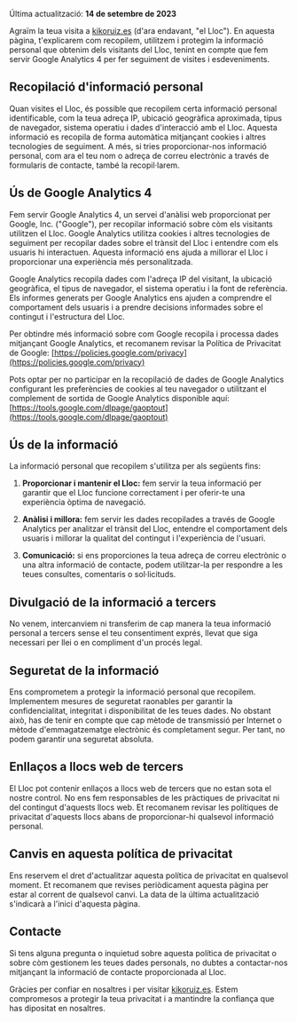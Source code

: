 Última actualització: **14 de setembre de 2023**

Agraïm la teua visita a [kikoruiz.es](kikoruiz.es) (d'ara endavant, "el Lloc"). En aquesta pàgina, t'explicarem com recopilem, utilitzem i protegim la informació personal que obtenim dels visitants del Lloc, tenint en compte que fem servir Google Analytics 4 per fer seguiment de visites i esdeveniments.

## Recopilació d'informació personal

Quan visites el Lloc, és possible que recopilem certa informació personal identificable, com la teua adreça IP, ubicació geogràfica aproximada, tipus de navegador, sistema operatiu i dades d'interacció amb el Lloc. Aquesta informació es recopila de forma automàtica mitjançant cookies i altres tecnologies de seguiment. A més, si tries proporcionar-nos informació personal, com ara el teu nom o adreça de correu electrònic a través de formularis de contacte, també la recopil·larem.

## Ús de Google Analytics 4

Fem servir Google Analytics 4, un servei d'anàlisi web proporcionat per Google, Inc. ("Google"), per recopilar informació sobre còm els visitants utilitzen el Lloc. Google Analytics utilitza cookies i altres tecnologies de seguiment per recopilar dades sobre el trànsit del Lloc i entendre com els usuaris hi interactuen. Aquesta informació ens ajuda a millorar el Lloc i proporcionar una experiència més personalitzada.

Google Analytics recopila dades com l'adreça IP del visitant, la ubicació geogràfica, el tipus de navegador, el sistema operatiu i la font de referència. Els informes generats per Google Analytics ens ajuden a comprendre el comportament dels usuaris i a prendre decisions informades sobre el contingut i l'estructura del Lloc.

Per obtindre més informació sobre com Google recopila i processa dades mitjançant Google Analytics, et recomanem revisar la Política de Privacitat de Google: [https://policies.google.com/privacy](https://policies.google.com/privacy)

Pots optar per no participar en la recopilació de dades de Google Analytics configurant les preferències de cookies al teu navegador o utilitzant el complement de sortida de Google Analytics disponible aquí: [https://tools.google.com/dlpage/gaoptout](https://tools.google.com/dlpage/gaoptout)

## Ús de la informació

La informació personal que recopilem s'utilitza per als següents fins:

1. **Proporcionar i mantenir el Lloc:** fem servir la teua informació per garantir que el Lloc funcione correctament i per oferir-te una experiència òptima de navegació.

2. **Anàlisi i millora:** fem servir les dades recopilades a través de Google Analytics per analitzar el trànsit del Lloc, entendre el comportament dels usuaris i millorar la qualitat del contingut i l'experiència de l'usuari.

3. **Comunicació:** si ens proporciones la teua adreça de correu electrònic o una altra informació de contacte, podem utilitzar-la per respondre a les teues consultes, comentaris o sol·licituds.

## Divulgació de la informació a tercers

No venem, intercanviem ni transferim de cap manera la teua informació personal a tercers sense el teu consentiment exprés, llevat que siga necessari per llei o en compliment d'un procés legal.

## Seguretat de la informació

Ens comprometem a protegir la informació personal que recopilem. Implementem mesures de seguretat raonables per garantir la confidencialitat, integritat i disponibilitat de les teues dades. No obstant això, has de tenir en compte que cap mètode de transmissió per Internet o mètode d'emmagatzematge electrònic és completament segur. Per tant, no podem garantir una seguretat absoluta.

## Enllaços a llocs web de tercers

El Lloc pot contenir enllaços a llocs web de tercers que no estan sota el nostre control. No ens fem responsables de les pràctiques de privacitat ni del contingut d'aquests llocs web. Et recomanem revisar les polítiques de privacitat d'aquests llocs abans de proporcionar-hi qualsevol informació personal.

## Canvis en aquesta política de privacitat

Ens reservem el dret d'actualitzar aquesta política de privacitat en qualsevol moment. Et recomanem que revises periòdicament aquesta pàgina per estar al corrent de qualsevol canvi. La data de la última actualització s'indicarà a l'inici d'aquesta pàgina.

## Contacte

Si tens alguna pregunta o inquietud sobre aquesta política de privacitat o sobre còm gestionem les teues dades personals, no dubtes a contactar-nos mitjançant la informació de contacte proporcionada al Lloc.

Gràcies per confiar en nosaltres i per visitar [kikoruiz.es](kikoruiz.es). Estem compromesos a protegir la teua privacitat i a mantindre la confiança que has dipositat en nosaltres.
